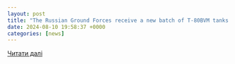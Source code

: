 ```yaml
---
layout: post
title: "The Russian Ground Forces receive a new batch of T-80BVM tanks equipped with redesigned FPV drone cage systems"
date: 2024-08-10 19:58:37 +0000
categories: [news]
---
```


[Читати далі](https://www.zona-militar.com/en/2024/08/10/the-russian-ground-forces-receive-a-new-batch-of-t-80bvm-tanks-equipped-with-redesigned-fpv-drone-cage-systems/)
